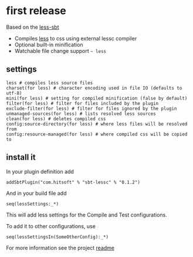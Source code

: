 # first release

Based on the [less-sbt][ls]

- Compiles [less][less] to css using external lessc compiler
- Optional built-in minification
- Watchable file change support `~ less`

## settings

    less # compiles less source files
    charset(for less) # character encoding used in file IO (defaults to utf-8)
    mini(for less) # setting for compiled minification (false by default)
    filter(for less) # filter for files included by the plugin
    exclude-filter(for less) # filter for files ignored by the plugin
    unmanaged-sources(for less) # lists resolved less sources
    clean(for less) # deletes compiled css
    config:source-directory(for less) # where less files will be resolved from
    config:resource-managed(for less) # where compiled css will be copied to
    
## install it

In your plugin definition add

    addSbtPlugin("com.hitsoft" % "sbt-lessc" % "0.1.2")
    
And in your build file add

    seq(lessSettings:_*)
    
This will add less settings for the Compile and Test configurations.

To add it to other configurations, use

    seq(lessSettingsIn(SomeOtherConfig):_*)

For more information see the project [readme][rm]

[rm]: https://github.com/hitsoft/sbt-lessc#readme
[ls]: https://github.com/softprops/less-sbt#readme
[less]: http://lesscss.org/

